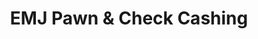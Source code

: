 ---
title: "EMJ Pawn & Check Cashing"
url: /bridgeport/emj-pawn-and-check-cashing/
shop: pawnbroker
---